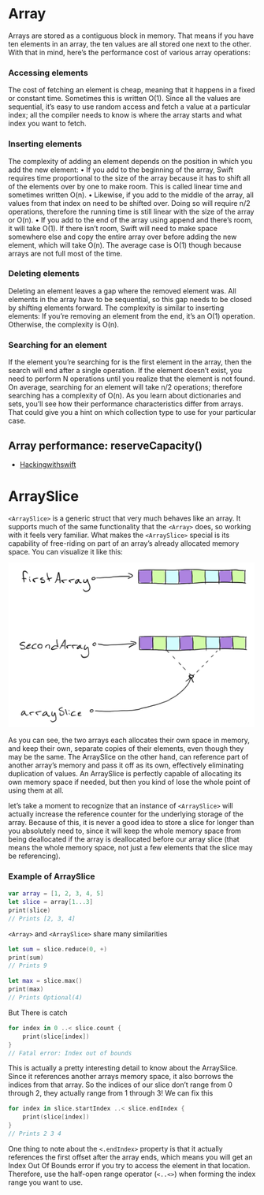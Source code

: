 # Array

Arrays are stored as a contiguous block in memory. That means if you have ten elements in an array, the ten values are all stored one next to the other. With that in mind, here’s the performance cost of various array operations:
### Accessing elements
 The cost of fetching an element is cheap, meaning that it happens in a fixed or constant time. Sometimes this is written O(1). Since all the values are sequential, it’s easy to use random access and fetch a value at a particular index; all the compiler needs to know is where the array starts and what index you want to fetch.
### Inserting elements
 The complexity of adding an element depends on the position in which you add the new element:
• If you add to the beginning of the array, Swift requires time proportional to the size of the array because it has to shift all of the elements over by one to make room. This is called linear time and sometimes written O(n).
• Likewise, if you add to the middle of the array, all values from that index on need to be shifted over. Doing so will require n/2 operations, therefore the running time is still linear with the size of the array or O(n).
• If you add to the end of the array using append and there’s room, it will take O(1). If there isn’t room, Swift will need to make space somewhere else and copy the entire array over before adding the new element, which will take O(n). The average case is O(1) though because arrays are not full most of the time.
### Deleting elements
 Deleting an element leaves a gap where the removed element was. All elements in the array have to be sequential, so this gap needs to be closed by shifting elements forward.
The complexity is similar to inserting elements: If you’re removing an element from the end, it’s an O(1) operation. Otherwise, the complexity is O(n).
### Searching for an element
 If the element you’re searching for is the first element in the array, then the search will end after a single operation. If the element doesn’t exist, you need to perform N operations until you realize that the element is not found. On average, searching for an element will take n/2 operations; therefore searching has a complexity of O(n).
As you learn about dictionaries and sets, you’ll see how their performance characteristics differ from arrays. That could give you a hint on which collection type to use for your particular case.

## Array performance: reserveCapacity()
* [Hackingwithswift](https://www.hackingwithswift.com/articles/128/array-performance-append-vs-reservecapacity)


# ArraySlice
`<ArraySlice>` is a generic struct that very much behaves like an array. It supports much of the same functionality that the `<Array>` does, so working with it feels very familiar.
What makes the `<ArraySlice>` special is its capability of free-riding on part of an array’s already allocated memory space. You can visualize it like this:

<img src="images/ArraySlice.png" width=500>

As you can see, the two arrays each allocates their own space in memory, and keep their own, separate copies of their elements, even though they may be the same.
The ArraySlice on the other hand, can reference part of another array’s memory and pass it off as its own, effectively eliminating duplication of values.
An ArraySlice is perfectly capable of allocating its own memory space if needed, but then you kind of lose the whole point of using them at all.

let’s take a moment to recognize that an instance of `<ArraySlice>` will actually increase the reference counter for the underlying storage of the array. Because of this, it is never a good idea to store a slice for longer than you absolutely need to, since it will keep the whole memory space from being deallocated if the array is deallocated before our array slice (that means the whole memory space, not just a few elements that the slice may be referencing).

### Example of ArraySlice
```swift
var array = [1, 2, 3, 4, 5]
let slice = array[1...3]
print(slice)
// Prints [2, 3, 4]
```
`<Array>` and `<ArraySlice>` share many similarities
```swift
let sum = slice.reduce(0, +)
print(sum)
// Prints 9
```
```swift
let max = slice.max()
print(max)
// Prints Optional(4)
```

But There is catch
```swift
for index in 0 ..< slice.count {
    print(slice[index])
}
// Fatal error: Index out of bounds
```
This is actually a pretty interesting detail to know about the ArraySlice. Since it references another arrays memory space, it also borrows the indices from that array. So the indices of our slice don’t range from 0 through 2, they actually range from 1 through 3!
We can fix this
```swift
for index in slice.startIndex ..< slice.endIndex {
    print(slice[index])
}
// Prints 2 3 4
```
One thing to note about the `<.endIndex>` property is that it actually references the first offset after the array ends, which means you will get an Index Out Of Bounds error if you try to access the element in that location. Therefore, use the half-open range operator (`<..<>`) when forming the index range you want to use.
